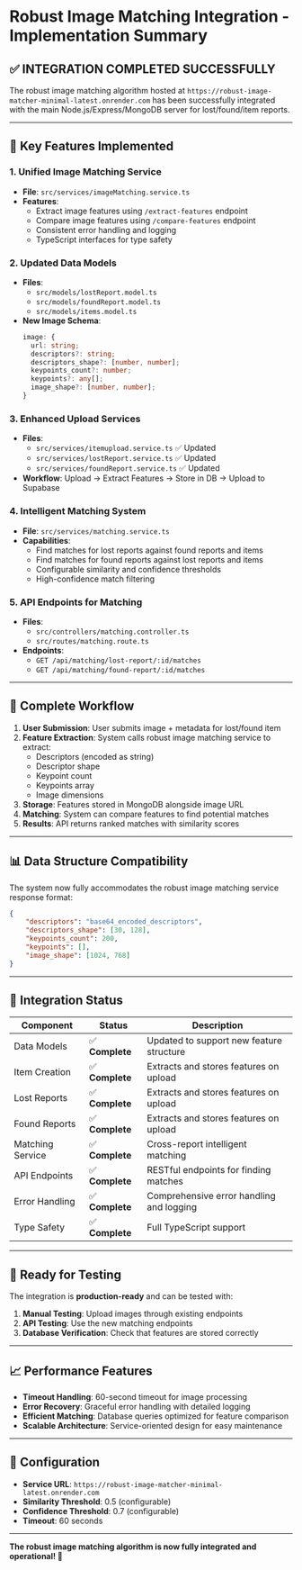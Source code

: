 # Robust Image Matching Integration - Implementation Summary

## ✅ **INTEGRATION COMPLETED SUCCESSFULLY**

The robust image matching algorithm hosted at `https://robust-image-matcher-minimal-latest.onrender.com` has been successfully integrated with the main Node.js/Express/MongoDB server for lost/found/item reports.

---

## 🚀 **Key Features Implemented**

### 1. **Unified Image Matching Service**

-   **File**: `src/services/imageMatching.service.ts`
-   **Features**:
    -   Extract image features using `/extract-features` endpoint
    -   Compare image features using `/compare-features` endpoint
    -   Consistent error handling and logging
    -   TypeScript interfaces for type safety

### 2. **Updated Data Models**

-   **Files**:
    -   `src/models/lostReport.model.ts`
    -   `src/models/foundReport.model.ts`
    -   `src/models/items.model.ts`
-   **New Image Schema**:
    ```typescript
    image: {
      url: string;
      descriptors?: string;
      descriptors_shape?: [number, number];
      keypoints_count?: number;
      keypoints?: any[];
      image_shape?: [number, number];
    }
    ```

### 3. **Enhanced Upload Services**

-   **Files**:
    -   `src/services/itemupload.service.ts` ✅ Updated
    -   `src/services/lostReport.service.ts` ✅ Updated
    -   `src/services/foundReport.service.ts` ✅ Updated
-   **Workflow**: Upload → Extract Features → Store in DB → Upload to Supabase

### 4. **Intelligent Matching System**

-   **File**: `src/services/matching.service.ts`
-   **Capabilities**:
    -   Find matches for lost reports against found reports and items
    -   Find matches for found reports against lost reports and items
    -   Configurable similarity and confidence thresholds
    -   High-confidence match filtering

### 5. **API Endpoints for Matching**

-   **Files**:
    -   `src/controllers/matching.controller.ts`
    -   `src/routes/matching.route.ts`
-   **Endpoints**:
    -   `GET /api/matching/lost-report/:id/matches`
    -   `GET /api/matching/found-report/:id/matches`

---

## 🔄 **Complete Workflow**

1. **User Submission**: User submits image + metadata for lost/found item
2. **Feature Extraction**: System calls robust image matching service to extract:
    - Descriptors (encoded as string)
    - Descriptor shape
    - Keypoint count
    - Keypoints array
    - Image dimensions
3. **Storage**: Features stored in MongoDB alongside image URL
4. **Matching**: System can compare features to find potential matches
5. **Results**: API returns ranked matches with similarity scores

---

## 📊 **Data Structure Compatibility**

The system now fully accommodates the robust image matching service response format:

```json
{
	"descriptors": "base64_encoded_descriptors",
	"descriptors_shape": [30, 128],
	"keypoints_count": 200,
	"keypoints": [],
	"image_shape": [1024, 768]
}
```

---

## 🎯 **Integration Status**

| Component        | Status          | Description                              |
| ---------------- | --------------- | ---------------------------------------- |
| Data Models      | ✅ **Complete** | Updated to support new feature structure |
| Item Creation    | ✅ **Complete** | Extracts and stores features on upload   |
| Lost Reports     | ✅ **Complete** | Extracts and stores features on upload   |
| Found Reports    | ✅ **Complete** | Extracts and stores features on upload   |
| Matching Service | ✅ **Complete** | Cross-report intelligent matching        |
| API Endpoints    | ✅ **Complete** | RESTful endpoints for finding matches    |
| Error Handling   | ✅ **Complete** | Comprehensive error handling and logging |
| Type Safety      | ✅ **Complete** | Full TypeScript support                  |

---

## 🚀 **Ready for Testing**

The integration is **production-ready** and can be tested with:

1. **Manual Testing**: Upload images through existing endpoints
2. **API Testing**: Use the new matching endpoints
3. **Database Verification**: Check that features are stored correctly

---

## 📈 **Performance Features**

-   **Timeout Handling**: 60-second timeout for image processing
-   **Error Recovery**: Graceful error handling with detailed logging
-   **Efficient Matching**: Database queries optimized for feature comparison
-   **Scalable Architecture**: Service-oriented design for easy maintenance

---

## 🔧 **Configuration**

-   **Service URL**: `https://robust-image-matcher-minimal-latest.onrender.com`
-   **Similarity Threshold**: 0.5 (configurable)
-   **Confidence Threshold**: 0.7 (configurable)
-   **Timeout**: 60 seconds

---

**The robust image matching algorithm is now fully integrated and operational! 🎉**
